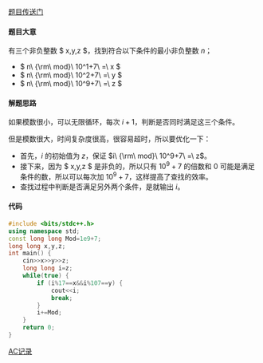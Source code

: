 [题目传送门](https://www.luogu.com.cn/problem/AT_jag2018summer_day2_a)

#### 题目大意

有三个非负整数 $ x,y,z $，找到符合以下条件的最小非负整数 $n$；

- $ n\ {\rm\ mod}\ 10^1+7\ =\ x $
- $ n\ {\rm\ mod}\ 10^2+7\ =\ y $
- $ n\ {\rm\ mod}\ 10^9+7\ =\ z $

#### 解题思路

如果模数很小，可以无限循环，每次 $i+1$，判断是否同时满足这三个条件。

但是模数很大，时间复杂度很高，很容易超时，所以要优化一下：

- 首先，$i$ 的初始值为 $z$，保证 $i\ {\rm\ mod}\ 10^9+7\ =\ z$。
- 接下来，因为 $ x,y,z $ 是非负的，所以只有 $10^9+7$ 的倍数和 $0$ 可能是满足条件的数，所以可以每次加 $10^9+7$，这样提高了查找的效率。
- 查找过程中判断是否满足另外两个条件，是就输出 $i$。

#### 代码

```cpp
#include <bits/stdc++.h>
using namespace std;
const long long Mod=1e9+7;
long long x,y,z;
int main() {
	cin>>x>>y>>z;
	long long i=z;
	while(true) {
		if (i%17==x&&i%107==y) {
			cout<<i;
			break;
		}
		i+=Mod;
	}
	return 0;
}
```

[AC记录](https://www.luogu.com.cn/record/97221770)